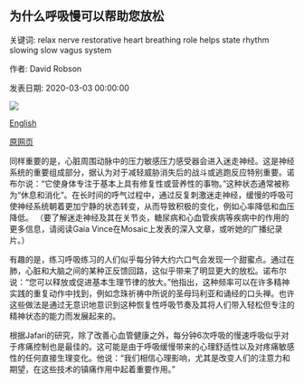 ## 为什么呼吸慢可以帮助您放松

关键词: relax nerve restorative heart breathing role helps state rhythm slowing slow vagus system

作者: David Robson

发表日期: 2020-03-03 00:00:00

![](https://ichef.bbci.co.uk/wwfeatures/live/624_351/images/live/p0/85/gt/p085gtrx.jpg)

[English](Why%20slowing%20your%20breathing%20helps%20you%20relax.md)

[原网页](https://www.bbc.com/worklife/article/20200303-why-slowing-your-breathing-helps-you-relax)

同样重要的是，心脏周围动脉中的压力敏感压力感受器会进入迷走神经。这是神经系统的重要组成部分，据认为对于减轻威胁消失后的战斗或逃跑反应特别重要。诺布尔说：“它使身体专注于基本上具有修复性或营养性的事物。”这种状态通常被称为“休息和消化”。在长时间的呼气过程中，通过反复刺激迷走神经，缓慢的呼吸可使神经系统朝着更加宁静的状态转变，从而导致积极的变化，例如心率降低和血压降低。 （要了解迷走神经及其在关节炎，糖尿病和心血管疾病等疾病中的作用的更多信息，请阅读Gaia Vince在Mosaic上发表的深入文章，或听她的广播纪录片。）

有趣的是，练习呼吸练习的人们似乎每分钟大约六口气会发现一个甜蜜点。通过在肺，心脏和大脑之间的某种正反馈回路，这似乎带来了明显更大的放松。诺布尔说：“您可以释放或促进基本生理节律的放大。”他指出，这种频率可以在许多精神实践的重复动作中找到，例如念珠祈祷中所说的圣母玛利亚和诵经的口头禅。也许这些做法是通过无意识地意识到这种恢复性呼吸节奏及其将人们带入轻松但专注的精神状态的能力而发展起来的。

根据Jafari的研究，除了改善心血管健康之外，每分钟6次呼吸的慢速呼吸似乎对于疼痛控制也是最佳的。这可能是由于呼吸缓慢带来的心理舒适性以及对疼痛敏感性的任何直接生理变化。他说：“我们相信心理影响，尤其是改变人们的注意力和期望，在这些技术的镇痛作用中起着重要作用。”